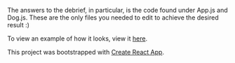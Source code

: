 The answers to the debrief, in particular, is the code found under App.js and Dog.js. These are the only files you needed to edit to achieve the desired result :) 

To view an example of how it looks, view it [here](https://workforclass.github.io/reactdebrief1ans/).

This project was bootstrapped with [Create React App](https://github.com/facebook/create-react-app).

